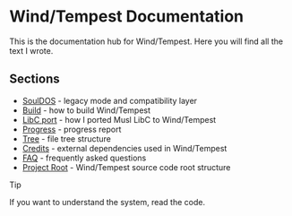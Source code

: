 # Wind/Tempest Documentation

This is the documentation hub for Wind/Tempest. Here you will find all the text I wrote.

## Sections

- [SoulDOS](SoulDOS.md) - legacy mode and compatibility layer
- [Build](Build.md) - how to build Wind/Tempest
- [LibC port](Io.md) - how I ported Musl LibC to Wind/Tempest
- [Progress](Progress.md) - progress report
- [Tree](Tree.md) - file tree structure
- [Credits](Credits.md) - external dependencies used in Wind/Tempest
- [FAQ](FAQ.md) - frequently asked questions
- [Project Root](Project-root.md) - Wind/Tempest source code root structure

> [!TIP]
> If you want to understand the system, read the code.